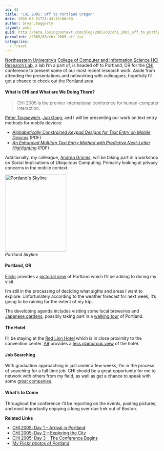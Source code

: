 ```yaml
---
id: 43
title: 'CHI 2005: Off to Portland Oregon'
date: 2005-03-31T21:43:32+00:00
author: bryan.haggerty
layout: post
guid: http://beta.losingcontext.com/blog/2005/03/chi_2005_off_to_portland_oregon.php
permalink: /2005/03/chi_2005_off_to/
categories:
  - Travel
---
```

[Northeastern University&#8217;s](http://www.neu.edu) [College of Computer and Information Science](http://www.ccs.neu.edu) [<acronym title="Human-Computer Interaction">HCI</acronym> Research Lab](http://www.ccs.neu.edu/research/hci/), a lab I&#8217;m a part of, is headed off to Portland, OR for the [<acronym title="Computer-Human Interaction">CHI</acronym>](http://www.chi2005.org) conference to present some of our most recent research work. Aside from attending the presentations and networking with colleagues, hopefully I&#8217;ll get a chance to check out the [Portland](http://www.travelportland.com/) area.

#### What is CHI and What are We Doing There?

<blockquote cite="http://www.chi2005.org/">
  <p>
    CHI 2005 is the premier international conference for human-computer interaction.
  </p>
</blockquote>

[Peter Tarasewich](http://www.ccs.neu.edu/home/tarase/), [Jun Gong](http://www.ccs.neu.edu/home/gjoliver/), and I will be presenting our work on text entry methods for mobile devices:

  * [_Alphabetically Constrained Keypad Designs for Text Entry on Mobile Devices_](http://www.ccs.neu.edu/home/tarase/p109Gong.pdf "Download the paper in PDF format") (PDF)
  * [_An Enhanced Multitap Text Entry Method with Predictive Next-Letter Highlighting_](http://www.ccs.neu.edu/home/tarase/lbr278-gong.pdf "Download the paper in PDF format") (PDF)

Additionally, my colleague, [Andrea Grimes](http://www.ccs.neu.edu/home/agrimes/), will be taking part in a workshop on Social Implications of Ubiquitous Computing. Primarily looking at privacy concerns in the mobile context.

<p class="figure-right">
  <img src="/blog/images/chi05-portland-skyline.jpg" alt="Portland's Skyline" height="252" width="200" /><br /> <em>Portland Skyline</em>
</p>

#### Portland, OR

[Flickr](http://www.flickr.com) provides a [pictorial view](http://www.flickr.com/photos/tags/portland/) of Portland which I&#8217;ll be adding to during my visit.

I&#8217;m still in the processing of deciding what sights and areas I want to explore. Unfortunately according to the weather forecast for next week, it&#8217;s going to be raining for the extent of my trip.

The developing agenda includes visiting some local breweries and [Japanese gardens](http://www.japanesegarden.com/), possibly taking part in a [walking tour](http://www.portlandwalkingtours.com/) of Portland.

#### The Hotel

I&#8217;ll be staying at the [Red Lion Hotel](http://www.redlion.com/WHC/Hotels/ShowHotel.asp?ID=187) which is in close proximity to the convention center. [A9](http://www.a9.com) provides a [less glamorous view](http://www.amazon.com/gp/yp/B0004QNNOA/104-3538773-4900768?%5Fencoding=UTF8&node=3999141) of the hotel.

#### Job Searching

With graduation approaching in just under a few weeks, I&#8217;m in the process of searching for a full time job. CHI should be a great opportunity for me to network with others from my field, as well as get a chance to speak with some [great companies](http://www.chi2005.org/geninfo/recruiting.html "See what companies will be recruiting at CHI").

#### What&#8217;s to Come

Throughout the conference I&#8217;ll be reporting on the events, posting pictures, and most importantly enjoying a long over due trek out of Boston.

<p id="related-links">
  <strong>Related Links</strong>
</p>

  * [CHI 2005: Day 1 &#8211; Arrival in Portland](/blog/2005/04/chi_2005_day_1.php)
  * [CHI 2005: Day 2 &#8211; Exploring the City](/blog/2005/04/chi_2005_day_2.php)
  * [CHI 2005: Day 3 &#8211; The Conference Begins](/blog/2005/04/chi_2005_day_3.php)
  * [My Flickr photos of Portland](http://www.flickr.com/photos/bhaggs/tags/portland/)